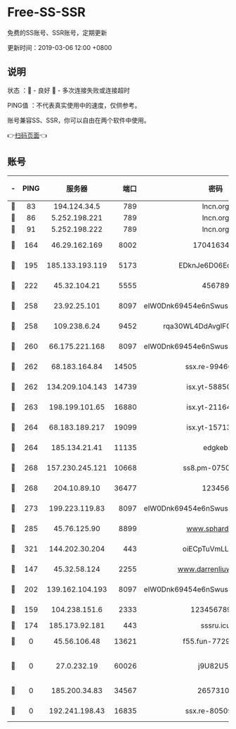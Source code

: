 # Free-SS-SSR

免费的SS账号、SSR账号，定期更新

更新时间：2019-03-06 12:00 +0800

## 说明

状态     ：🙂 - 良好 🙁 - 多次连接失败或连接超时

PING值   ：不代表真实使用中的速度，仅供参考。

账号兼容SS、SSR，你可以自由在两个软件中使用。

👉[扫码页面](https://liesauer.github.io/free-ss-ssr.github.io/)👈

## 账号

|-|PING|服务器|端口|密码|加密方式|区域|
|:----:|:----:|:-----:|-----:|:----:|:----:|:----:|
|🙂|83|194.124.34.5|789|lncn.org|rc4|JP|
|🙂|86|5.252.198.221|789|lncn.org|rc4|JP|
|🙂|91|5.252.198.222|789|lncn.org|rc4|JP|
|🙂|164|46.29.162.169|8002|1704163453|aes-256-cfb|RU|
|🙂|195|185.133.193.119|5173|EDknJe6D06EoWDaw|aes-256-cfb|US|
|🙂|222|45.32.104.21|5555|456789|aes-256-cfb|SG|
|🙂|258|23.92.25.101|8097|eIW0Dnk69454e6nSwuspv9DmS201tQ0D|aes-256-cfb|US|
|🙂|258|109.238.6.24|9452|rqa30WL4DdAvgIFG6Fs3znzTa|aes-256-cfb|FR|
|🙂|260|66.175.221.168|8097|eIW0Dnk69454e6nSwuspv9DmS201tQ0D|aes-256-cfb|US|
|🙂|262|68.183.164.84|14505|ssx.re-99466005|aes-256-cfb|US|
|🙂|262|134.209.104.143|14739|isx.yt-58850709|aes-256-cfb|SG|
|🙂|263|198.199.101.65|16880|isx.yt-21164975|aes-256-cfb|US|
|🙂|264|68.183.189.217|19099|isx.yt-15713167|aes-256-cfb|SG|
|🙂|264|185.134.21.41|11135|edgkeb|aes-256-cfb|GB|
|🙂|268|157.230.245.121|10668|ss8.pm-07507043|aes-256-cfb|SG|
|🙂|268|204.10.89.10|36477|123456|aes-256-cfb|US|
|🙂|273|199.223.119.83|8097|eIW0Dnk69454e6nSwuspv9DmS201tQ0D|aes-256-cfb|US|
|🙂|285|45.76.125.90|8899|www.sphard.com|aes-256-cfb|JP|
|🙂|321|144.202.30.204|443|oiECpTuVmLLxk4Ts|aes-256-cfb|US|
|🙂|147|45.32.58.124|2255|www.darrenliuwei.com|aes-256-cfb|JP|
|🙂|202|139.162.104.193|8097|eIW0Dnk69454e6nSwuspv9DmS201tQ0D|aes-256-cfb|JP|
|🙁|159|104.238.151.6|2333|12345678900|aes-256-cfb|JP|
|🙁|174|185.173.92.181|443|sssru.icu|rc4-md5|RU|
|🙁|0|45.56.106.48|13621|f55.fun-77297239|aes-256-cfb|US|
|🙁|0|27.0.232.19|60026|j9U82U53|xchacha20-ietf-poly1305|HK|
|🙁|0|185.200.34.83|34567|26573106|aes-256-cfb|US|
|🙁|0|192.241.198.43|16835|ssx.re-80509121|aes-256-cfb|US|
